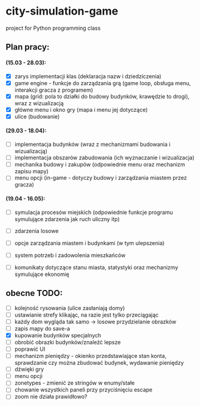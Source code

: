 # city-simulation-game
project for Python programming class

## Plan pracy:
#### (15.03 - 28.03):
- [x] zarys implementacji klas (deklaracja nazw i dziedziczenia)
- [x] game engine - funkcje do zarządzania grą (game loop, obsługa menu, interakcji gracza z programem)
- [x] mapa (grid: pola to działki do budowy budynków, krawędzie to drogi), wraz z wizualizacją
- [x] główne menu i okno gry (mapa i menu jej dotyczące)
- [x] ulice (budowanie)

#### (29.03 - 18.04):
- [ ] implementacja budynków (wraz z mechanizmami budowania i wizualizacją)
- [ ] implementacja obszarów zabudowania (ich wyznaczanie i wizualizacja)
- [ ] mechanika budowy i zakupów (odpowiednie menu oraz mechanizm zapisu mapy)
- [ ] menu opcji (in-game - dotyczy budowy i zarządzania miastem przez gracza)

#### (19.04 - 16.05):
- [ ] symulacja procesów miejskich (odpowiednie funkcje programu symulujące zdarzenia jak ruch uliczny itp)
- [ ] zdarzenia losowe
- [ ] opcje zarządzania miastem i budynkami (w tym ulepszenia)
- [ ] system potrzeb i zadowolenia mieszkańców
- [ ] komunikaty dotyczące stanu miasta, statystyki oraz mechanizmy symulujące ekonomię


## obecne TODO:
- [ ] kolejność rysowania (ulice zasłaniają domy)
- [ ] ustawianie strefy klikając, na razie jest tylko przeciągając
- [ ] każdy dom wygląda tak samo -> losowe przydzielanie obrazków
- [ ] zapis mapy do save-a
- [x] kupowanie budynków specjalnych
- [ ] obrobić obrazki budynków/znaleźć lepsze
- [ ] poprawić UI
- [ ] mechanizm pieniędzy - okienko przedstawiające stan konta, sprawdzanie czy można zbudować budynek, wydawanie pieniędzy
- [ ] dźwięki gry
- [ ] menu opcji
- [ ] zonetypes - zmienić ze stringów w enumy/stałe
- [ ] chowanie wszystkich paneli przy przyciśnięciu escape
- [ ] zoom nie działa prawidłowo?
